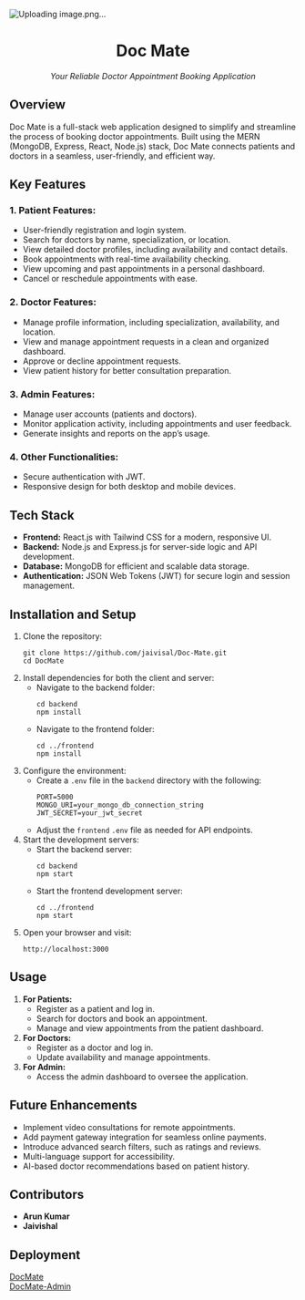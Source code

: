 


![Uploading image.png…]()

  <h1 style="text-align: center;">Doc Mate</h1>
  <p style="text-align: center;"><em>Your Reliable Doctor Appointment Booking Application</em></p>

  <h2>Overview</h2>
  <p>
    Doc Mate is a full-stack web application designed to simplify and streamline the process of booking doctor appointments. 
    Built using the MERN (MongoDB, Express, React, Node.js) stack, Doc Mate connects patients and doctors in a seamless, user-friendly, and efficient way.
  </p>

  <h2>Key Features</h2>
  <h3>1. Patient Features:</h3>
  <ul>
    <li>User-friendly registration and login system.</li>
    <li>Search for doctors by name, specialization, or location.</li>
    <li>View detailed doctor profiles, including availability and contact details.</li>
    <li>Book appointments with real-time availability checking.</li>
    <li>View upcoming and past appointments in a personal dashboard.</li>
    <li>Cancel or reschedule appointments with ease.</li>
  </ul>

  <h3>2. Doctor Features:</h3>
  <ul>
    <li>Manage profile information, including specialization, availability, and location.</li>
    <li>View and manage appointment requests in a clean and organized dashboard.</li>
    <li>Approve or decline appointment requests.</li>
    <li>View patient history for better consultation preparation.</li>
  </ul>

  <h3>3. Admin Features:</h3>
  <ul>
    <li>Manage user accounts (patients and doctors).</li>
    <li>Monitor application activity, including appointments and user feedback.</li>
    <li>Generate insights and reports on the app’s usage.</li>
  </ul>

  <h3>4. Other Functionalities:</h3>
  <ul>
    <li>Secure authentication with JWT.</li>
    <li>Responsive design for both desktop and mobile devices.</li>
  </ul>

  <h2>Tech Stack</h2>
  <ul>
    <li><strong>Frontend:</strong> React.js with Tailwind CSS for a modern, responsive UI.</li>
    <li><strong>Backend:</strong> Node.js and Express.js for server-side logic and API development.</li>
    <li><strong>Database:</strong> MongoDB for efficient and scalable data storage.</li>
    <li><strong>Authentication:</strong> JSON Web Tokens (JWT) for secure login and session management.</li>
  </ul>

  <h2>Installation and Setup</h2>
  <ol>
    <li>
      Clone the repository:
      <pre><code>git clone https://github.com/jaivisal/Doc-Mate.git
cd DocMate</code></pre>
    </li>
    <li>
      Install dependencies for both the client and server:
      <ul>
        <li>Navigate to the backend folder:
          <pre><code>cd backend
npm install</code></pre>
        </li>
        <li>Navigate to the frontend folder:
          <pre><code>cd ../frontend
npm install</code></pre>
        </li>
      </ul>
    </li>
    <li>
      Configure the environment:
      <ul>
        <li>Create a <code>.env</code> file in the <code>backend</code> directory with the following:
          <pre><code>PORT=5000
MONGO_URI=your_mongo_db_connection_string
JWT_SECRET=your_jwt_secret</code></pre>
        </li>
        <li>Adjust the <code>frontend</code> <code>.env</code> file as needed for API endpoints.</li>
      </ul>
    </li>
    <li>
      Start the development servers:
      <ul>
        <li>Start the backend server:
          <pre><code>cd backend
npm start</code></pre>
        </li>
        <li>Start the frontend development server:
          <pre><code>cd ../frontend
npm start</code></pre>
        </li>
      </ul>
    </li>
    <li>Open your browser and visit:
      <pre><code>http://localhost:3000</code></pre>
    </li>
  </ol>

  <h2>Usage</h2>
  <ol>
    <li><strong>For Patients:</strong>
      <ul>
        <li>Register as a patient and log in.</li>
        <li>Search for doctors and book an appointment.</li>
        <li>Manage and view appointments from the patient dashboard.</li>
      </ul>
    </li>
    <li><strong>For Doctors:</strong>
      <ul>
        <li>Register as a doctor and log in.</li>
        <li>Update availability and manage appointments.</li>
      </ul>
    </li>
    <li><strong>For Admin:</strong>
      <ul>
        <li>Access the admin dashboard to oversee the application.</li>
      </ul>
    </li>
  </ol>

  <h2>Future Enhancements</h2>
  <ul>
    <li>Implement video consultations for remote appointments.</li>
    <li>Add payment gateway integration for seamless online payments.</li>
    <li>Introduce advanced search filters, such as ratings and reviews.</li>
    <li>Multi-language support for accessibility.</li>
    <li>AI-based doctor recommendations based on patient history.</li>
  </ul>

  <h2>Contributors</h2>
  <ul>
    <li><strong>Arun Kumar</strong></li>
    <li><strong>Jaivishal</strong></li>
  </ul>

  <h2>Deployment</h2>
  <a href="https://doc-mate-eosin.vercel.app/">DocMate</a>
  <br>
  <a href="https://doc-mate-y9wf.vercel.app/">DocMate-Admin</a>

